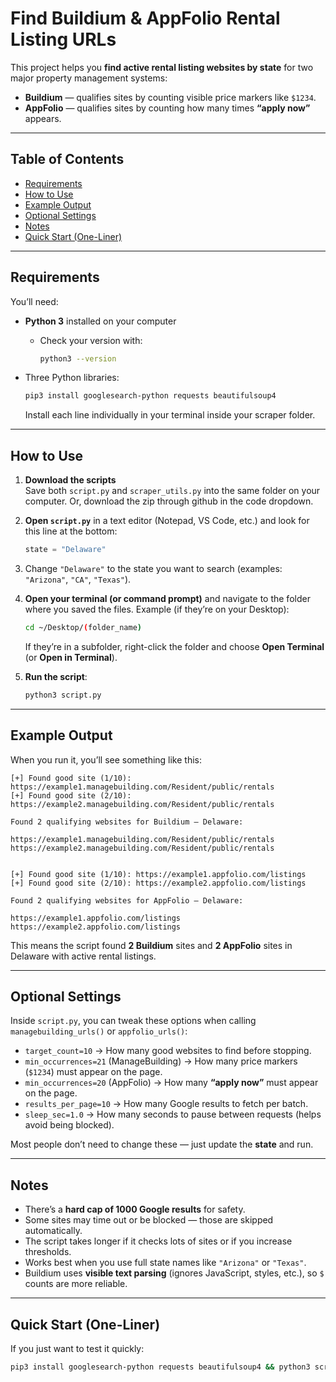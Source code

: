
# Find Buildium & AppFolio Rental Listing URLs

This project helps you **find active rental listing websites by state** for two major property management systems:

- **Buildium** — qualifies sites by counting visible price markers like `$1234`.
- **AppFolio** — qualifies sites by counting how many times **“apply now”** appears.

---

## Table of Contents

- [Requirements](#requirements)  
- [How to Use](#how-to-use)  
- [Example Output](#example-output)  
- [Optional Settings](#optional-settings)  
- [Notes](#notes)  
- [Quick Start (One-Liner)](#quick-start-one-liner)  

---

## Requirements

You’ll need:  

- **Python 3** installed on your computer  
  - Check your version with:  
    ```bash
    python3 --version
    ```  

- Three Python libraries:  
    ```bash
    pip3 install googlesearch-python requests beautifulsoup4
    ```  

  Install each line individually in your terminal inside your scraper folder.

---

## How to Use

1. **Download the scripts**  
   Save both `script.py` and `scraper_utils.py` into the same folder on your computer.
   Or, download the zip through github in the code dropdown.

3. **Open `script.py`** in a text editor (Notepad, VS Code, etc.) and look for this line at the bottom:  
   ```python
   state = "Delaware"

4. Change `"Delaware"` to the state you want to search (examples: `"Arizona"`, `"CA"`, `"Texas"`).

5. **Open your terminal (or command prompt)** and navigate to the folder where you saved the files.
   Example (if they’re on your Desktop):

   ```bash
   cd ~/Desktop/(folder_name)
   ```

   If they’re in a subfolder, right-click the folder and choose **Open Terminal** (or **Open in Terminal**).

6. **Run the script**:

   ```bash
   python3 script.py
   ```

---

## Example Output

When you run it, you’ll see something like this:

```text
[+] Found good site (1/10): https://example1.managebuilding.com/Resident/public/rentals
[+] Found good site (2/10): https://example2.managebuilding.com/Resident/public/rentals

Found 2 qualifying websites for Buildium — Delaware:

https://example1.managebuilding.com/Resident/public/rentals
https://example2.managebuilding.com/Resident/public/rentals


[+] Found good site (1/10): https://example1.appfolio.com/listings
[+] Found good site (2/10): https://example2.appfolio.com/listings

Found 2 qualifying websites for AppFolio — Delaware:

https://example1.appfolio.com/listings
https://example2.appfolio.com/listings
```

This means the script found **2 Buildium** sites and **2 AppFolio** sites in Delaware with active rental listings.

---

## Optional Settings

Inside `script.py`, you can tweak these options when calling `managebuilding_urls()` or `appfolio_urls()`:

* `target_count=10` → How many good websites to find before stopping.
* `min_occurrences=21` (ManageBuilding) → How many price markers (`$1234`) must appear on the page.
* `min_occurrences=20` (AppFolio) → How many **“apply now”** must appear on the page.
* `results_per_page=10` → How many Google results to fetch per batch.
* `sleep_sec=1.0` → How many seconds to pause between requests (helps avoid being blocked).

Most people don’t need to change these — just update the **state** and run.

---

## Notes

* There’s a **hard cap of 1000 Google results** for safety.
* Some sites may time out or be blocked — those are skipped automatically.
* The script takes longer if it checks lots of sites or if you increase thresholds.
* Works best when you use full state names like `"Arizona"` or `"Texas"`.
* Buildium uses **visible text parsing** (ignores JavaScript, styles, etc.), so `$` counts are more reliable.

---

## Quick Start (One-Liner)

If you just want to test it quickly:

```bash
pip3 install googlesearch-python requests beautifulsoup4 && python3 script.py
```
